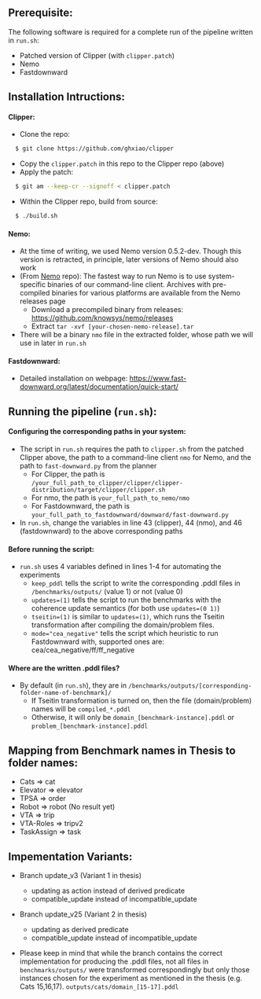 ## Prerequisite:

The following software is required for a complete run of the pipeline written in `run.sh`:
- Patched version of Clipper (with `clipper.patch`) 
- Nemo
- Fastdownward

## Installation Intructions:
#### Clipper:
* Clone the repo:
```sh
  $ git clone https://github.com/ghxiao/clipper
``` 
* Copy the `clipper.patch` in this repo to the Clipper repo (above)
* Apply the patch:
```sh
  $ git am --keep-cr --signoff < clipper.patch
```
* Within the Clipper repo, build from source:
```sh
  $ ./build.sh
```

#### Nemo:
* At the time of writing, we used Nemo version 0.5.2-dev. Though this version is retracted, in principle, later versions of Nemo should also work
* (From [Nemo](https://github.com/knowsys/nemo) repo): The fastest way to run Nemo is to use system-specific binaries of our command-line client. Archives with pre-compiled binaries for various platforms are available from the Nemo releases page
  - Download a precompiled binary from releases: https://github.com/knowsys/nemo/releases
  - Extract `tar -xvf [your-chosen-nemo-release].tar`
* There will be a binary `nmo` file in the extracted folder, whose path we will use in later in `run.sh` 

#### Fastdownward:
* Detailed installation on webpage: https://www.fast-downward.org/latest/documentation/quick-start/


## Running the pipeline (`run.sh`):

#### Configuring the corresponding paths in your system:
* The script in `run.sh` requires the path to `clipper.sh` from the patched Clipper above, the path to a command-line client `nmo` for Nemo, and the path to `fast-downward.py` from the planner
  * For Clipper, the path is `/your_full_path_to_clipper/clipper/clipper-distribution/target/clipper/clipper.sh`
  * For nmo, the path is `your_full_path_to_nemo/nmo`
  * For Fastdownward, the path is `your_full_path_to_fastdownward/downward/fast-downward.py`
* In `run.sh`, change the variables in line 43 (clipper), 44 (nmo), and 46 (fastdownward) to the above corresponding paths 

#### Before running the script:
* `run.sh` uses 4 variables defined in lines 1-4 for automating the experiments
  * `keep_pddl` tells the script to write the corresponding .pddl files in `/benchmarks/outputs/` (value 1) or not (value 0)
  * `updates=(1)` tells the script to run the benchmarks with the coherence update semantics (for both use `updates=(0 1)`)
  * `tseitin=(1)` is similar to `updates=(1)`, which runs the Tseitin transformation after compiling the domain/problem files.
  * `mode="cea_negative"` tells the script which heuristic to run Fastdownward with, supported ones are: cea/cea_negative/ff/ff_negative

#### Where are the written .pddl files?
* By default (in `run.sh`), they are in `/benchmarks/outputs/[corresponding-folder-name-of-benchmark]/`
  * If Tseitin transformation is turned on, then the file (domain/problem) names will be `compiled_*.pddl`
  * Otherwise, it will only be `domain_[benchmark-instance].pddl` or `problem_[benchmark-instance].pddl`

## Mapping from Benchmark names in Thesis to folder names:

* Cats => cat
* Elevator => elevator
* TPSA => order
* Robot => robot (No result yet)
* VTA => trip
* VTA-Roles => tripv2
* TaskAssign => task

## Impementation Variants:

* Branch update_v3 (Variant 1 in thesis)
  * updating as action instead of derived predicate
  * compatible_update instead of incompatible_update

* Branch update_v25 (Variant 2 in thesis)
  * updating as derived predicate
  * compatible_update instead of incompatible_update

* Please keep in mind that while the branch contains the correct implementation for producing the .pddl files, not all files in `benchmarks/outputs/` were transformed correspondingly but only those instances chosen for the experiment as mentioned in the thesis (e.g. Cats 15,16,17). `outputs/cats/domain_[15-17].pddl` 
